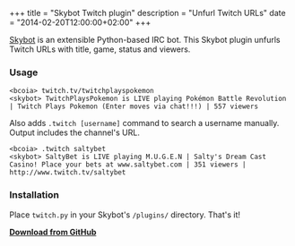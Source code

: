 +++
title = "Skybot Twitch plugin"
description = "Unfurl Twitch URLs"
date = "2014-02-20T12:00:00+02:00"
+++

[Skybot](https://github.com/rmmh/skybot) is an extensible Python-based IRC bot. This Skybot plugin unfurls Twitch URLs with title, game, status and viewers.

### Usage
```
<bcoia> twitch.tv/twitchplayspokemon
<skybot> TwitchPlaysPokemon is LIVE playing Pokémon Battle Revolution | Twitch Plays Pokemon (Enter moves via chat!!!) | 557 viewers
```

Also adds `.twitch [username]` command to search a username manually. Output includes the channel's URL.
```
<bcoia> .twitch saltybet
<skybot> SaltyBet is LIVE playing M.U.G.E.N | Salty's Dream Cast Casino! Place your bets at www.saltybet.com | 351 viewers | http://www.twitch.tv/saltybet
```

### Installation

Place `twitch.py` in your Skybot's `/plugins/` directory. That's it!

**[Download from GitHub](https://github.com/bcoia/skybot-plugins/raw/master/twitch.py)**
